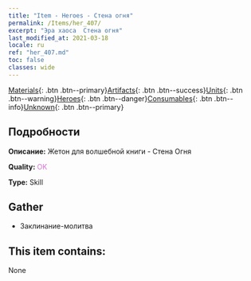```yaml
---
title: "Item - Heroes - Стена огня"
permalink: /Items/her_407/
excerpt: "Эра хаоса  Стена огня"
last_modified_at: 2021-03-18
locale: ru
ref: "her_407.md"
toc: false
classes: wide
---
```

 [Materials](/ru/Items/){: .btn .btn--primary}[Artifacts](/ru/Items/Artifacts/){: .btn .btn--success}[Units](/ru/Items/Units/){: .btn .btn--warning}[Heroes](/ru/Items/Heroes/){: .btn .btn--danger}[Consumables](/ru/Items/Consumables/){: .btn .btn--info}[Unknown](/ru/Items/Unknown/){: .btn .btn--primary}

## Подробности
 **Описание:** Жетон для волшебной книги - Стена Огня

 **Quality:** <span style="color: #DA70D6">OK</span>

 **Type:** Skill

## Gather

*    Заклинание-молитва 

## This item contains:

  None

